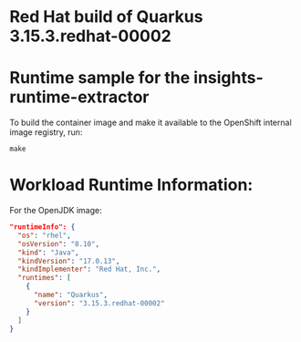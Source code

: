 # Red Hat build of Quarkus 3.15.3.redhat-00002

# Runtime sample for the insights-runtime-extractor

To build the container image and make it available to the OpenShift internal image
registry, run:

```shell script
make
```

# Workload Runtime Information:

For the OpenJDK image:

```json
"runtimeInfo": {
  "os": "rhel",
  "osVersion": "8.10",
  "kind": "Java",
  "kindVersion": "17.0.13",
  "kindImplementer": "Red Hat, Inc.",
  "runtimes": [ 
    {
      "name": "Quarkus",
      "version": "3.15.3.redhat-00002"
    }
  ]
}
```